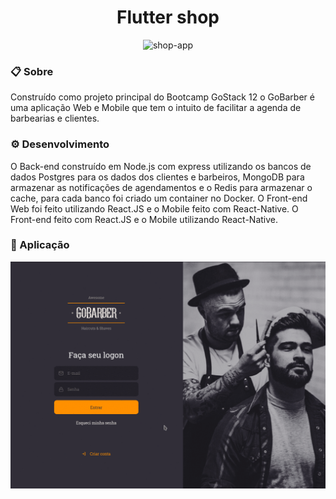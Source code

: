 <h1 align="center"> Flutter shop </h1>

<p align="center">
   <img src="https://skillicons.dev/icons?i=flutter,firebase" alt="shop-app" />
</p>

### :clipboard: Sobre
Construído como projeto principal do Bootcamp GoStack 12 o GoBarber é uma aplicação Web e Mobile que tem o intuito de facilitar a agenda de barbearias e clientes.

### :gear: Desenvolvimento
O Back-end construído em Node.js com express utilizando os bancos de dados Postgres para os dados dos clientes e barbeiros, MongoDB para armazenar as notificações de agendamentos e o Redis para armazenar o cache, para cada banco foi criado um container no Docker. O Front-end Web foi feito utilizando React.JS e o Mobile feito com React-Native.
O Front-end feito com React.JS e o Mobile utilizando React-Native.

### :checkered_flag: Aplicação
<p align="center">
  <img alt="shop" src="https://github.com/henriqueritter/Rocketseat-GoBarber/blob/master/go-barber.gif" />
</p>
